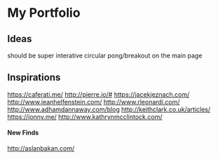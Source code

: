 # My Portfolio

## Ideas 

should be super interative
circular pong/breakout on the main page

## Inspirations

https://caferati.me/
http://pierre.io/#
https://jacekjeznach.com/
http://www.jeanhelfenstein.com/
http://www.rleonardi.com/
http://www.adhamdannaway.com/blog
http://keithclark.co.uk/articles/
https://jonny.me/
http://www.kathrynmcclintock.com/

#### New Finds
http://aslanbakan.com/
